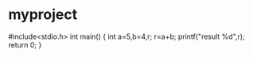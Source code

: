 # myproject
#include<stdio.h>
int main()
{
int a=5,b=4,r;
r=a+b;
printf("result %d",r);
return 0;
}
